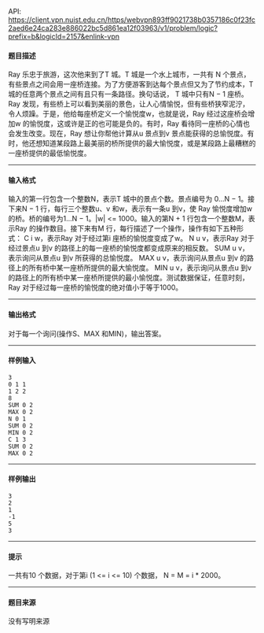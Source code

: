 API: https://client.vpn.nuist.edu.cn/https/webvpn893ff9021738b0357186c0f23fc2aed6e24ca283e886022bc5d861ea12f03963/v1/problem/logic?prefix=b&logicId=2157&enlink-vpn

#### 题目描述

Ray 乐忠于旅游，这次他来到了T 城。T 城是一个水上城市，一共有 N 个景点，有些景点之间会用一座桥连接。为了方便游客到达每个景点但又为了节约成本，T 城的任意两个景点之间有且只有一条路径。换句话说， T 城中只有N − 1 座桥。Ray 发现，有些桥上可以看到美丽的景色，让人心情愉悦，但有些桥狭窄泥泞，令人烦躁。于是，他给每座桥定义一个愉悦度w，也就是说，Ray 经过这座桥会增加w 的愉悦度，这或许是正的也可能是负的。有时，Ray 看待同一座桥的心情也会发生改变。现在，Ray 想让你帮他计算从u 景点到v 景点能获得的总愉悦度。有时，他还想知道某段路上最美丽的桥所提供的最大愉悦度，或是某段路上最糟糕的一座桥提供的最低愉悦度。

---

#### 输入格式

输入的第一行包含一个整数N，表示T 城中的景点个数。景点编号为 0...N − 1。接下来N − 1 行，每行三个整数u、v 和w，表示有一条u 到v，使 Ray 愉悦度增加w 的桥。桥的编号为1...N − 1。|w| <= 1000。输入的第N + 1 行包含一个整数M，表示Ray 的操作数目。接下来有M 行，每行描述了一个操作，操作有如下五种形式： C i w，表示Ray 对于经过第i 座桥的愉悦度变成了w。 N u v，表示Ray 对于经过景点u 到v 的路径上的每一座桥的愉悦度都变成原来的相反数。 SUM u v，表示询问从景点u 到v 所获得的总愉悦度。 MAX u v，表示询问从景点u 到v 的路径上的所有桥中某一座桥所提供的最大愉悦度。 MIN u v，表示询问从景点u 到v 的路径上的所有桥中某一座桥所提供的最小愉悦度。测试数据保证，任意时刻，Ray 对于经过每一座桥的愉悦度的绝对值小于等于1000。

---

#### 输出格式

对于每一个询问(操作S、MAX 和MIN)，输出答案。

---

#### 样例输入
```
3
0 1 1
1 2 2
8
SUM 0 2
MAX 0 2
N 0 1
SUM 0 2
MIN 0 2
C 1 3
SUM 0 2
MAX 0 2
```

---

#### 样例输出
```
3
2
1
-1
5
3
```

---

#### 提示

一共有10 个数据，对于第i (1 <= i <= 10) 个数据， N = M = i \* 2000。

---

#### 题目来源

没有写明来源
